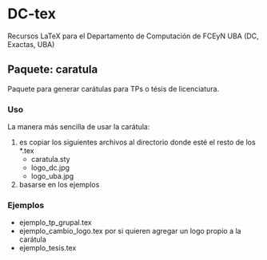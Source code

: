 # DC-tex

Recursos LaTeX para el Departamento de Computación de FCEyN UBA (DC, Exactas, UBA)

## Paquete: caratula

Paquete para generar carátulas para TPs o tésis de licenciatura.

### Uso

La manera más sencilla de usar la carátula:

1. es copiar los siguientes archivos al directorio donde esté el resto de los *.tex
   - caratula.sty
   - logo_dc.jpg
   - logo_uba.jpg
2. basarse en los ejemplos

### Ejemplos

- ejemplo_tp_grupal.tex
- ejemplo_cambio_logo.tex por si quieren agregar un logo propio a la carátula
- ejemplo_tesis.tex

